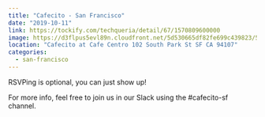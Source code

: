 ```yaml
---
title: "Cafecito - San Francisco"
date: "2019-10-11"
link: https://tockify.com/techqueria/detail/67/1570809600000
image: https://d3flpus5evl89n.cloudfront.net/5d530665df82fe699c439823/5d71cc0cdf82fe7f147bbfc6/scaled_640.jpg
location: "Cafecito at Cafe Centro 102 South Park St SF CA 94107"
categories:
  - san-francisco
---
```


RSVPing is optional, you can just show up!

For more info, feel free to join us in our Slack using the #cafecito-sf channel.
